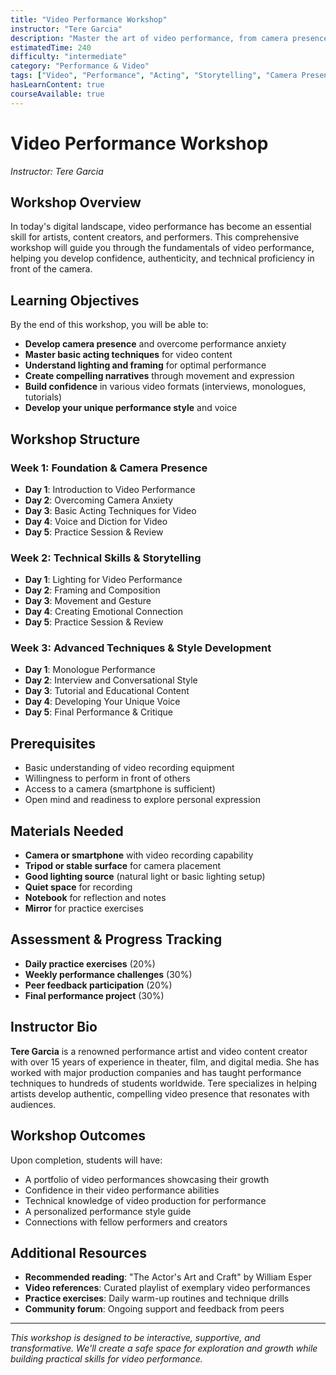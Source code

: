 ```yaml
---
title: "Video Performance Workshop"
instructor: "Tere Garcia"
description: "Master the art of video performance, from camera presence to storytelling through movement and expression."
estimatedTime: 240
difficulty: "intermediate"
category: "Performance & Video"
tags: ["Video", "Performance", "Acting", "Storytelling", "Camera Presence"]
hasLearnContent: true
courseAvailable: true
---
```


# Video Performance Workshop
*Instructor: Tere Garcia*

## Workshop Overview

In today's digital landscape, video performance has become an essential skill for artists, content creators, and performers. This comprehensive workshop will guide you through the fundamentals of video performance, helping you develop confidence, authenticity, and technical proficiency in front of the camera.

## Learning Objectives

By the end of this workshop, you will be able to:

- **Develop camera presence** and overcome performance anxiety
- **Master basic acting techniques** for video content
- **Understand lighting and framing** for optimal performance
- **Create compelling narratives** through movement and expression
- **Build confidence** in various video formats (interviews, monologues, tutorials)
- **Develop your unique performance style** and voice

## Workshop Structure

### **Week 1: Foundation & Camera Presence**
- **Day 1**: Introduction to Video Performance
- **Day 2**: Overcoming Camera Anxiety
- **Day 3**: Basic Acting Techniques for Video
- **Day 4**: Voice and Diction for Video
- **Day 5**: Practice Session & Review

### **Week 2: Technical Skills & Storytelling**
- **Day 1**: Lighting for Video Performance
- **Day 2**: Framing and Composition
- **Day 3**: Movement and Gesture
- **Day 4**: Creating Emotional Connection
- **Day 5**: Practice Session & Review

### **Week 3: Advanced Techniques & Style Development**
- **Day 1**: Monologue Performance
- **Day 2**: Interview and Conversational Style
- **Day 3**: Tutorial and Educational Content
- **Day 4**: Developing Your Unique Voice
- **Day 5**: Final Performance & Critique

## Prerequisites

- Basic understanding of video recording equipment
- Willingness to perform in front of others
- Access to a camera (smartphone is sufficient)
- Open mind and readiness to explore personal expression

## Materials Needed

- **Camera or smartphone** with video recording capability
- **Tripod or stable surface** for camera placement
- **Good lighting source** (natural light or basic lighting setup)
- **Quiet space** for recording
- **Notebook** for reflection and notes
- **Mirror** for practice exercises

## Assessment & Progress Tracking

- **Daily practice exercises** (20%)
- **Weekly performance challenges** (30%)
- **Peer feedback participation** (20%)
- **Final performance project** (30%)

## Instructor Bio

**Tere Garcia** is a renowned performance artist and video content creator with over 15 years of experience in theater, film, and digital media. She has worked with major production companies and has taught performance techniques to hundreds of students worldwide. Tere specializes in helping artists develop authentic, compelling video presence that resonates with audiences.

## Workshop Outcomes

Upon completion, students will have:
- A portfolio of video performances showcasing their growth
- Confidence in their video performance abilities
- Technical knowledge of video production for performance
- A personalized performance style guide
- Connections with fellow performers and creators

## Additional Resources

- **Recommended reading**: "The Actor's Art and Craft" by William Esper
- **Video references**: Curated playlist of exemplary video performances
- **Practice exercises**: Daily warm-up routines and technique drills
- **Community forum**: Ongoing support and feedback from peers

---

*This workshop is designed to be interactive, supportive, and transformative. We'll create a safe space for exploration and growth while building practical skills for video performance.*
